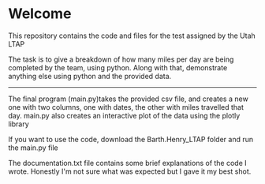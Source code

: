 # Welcome

This repository contains the code and files for the test assigned by the Utah LTAP

The task is to give a breakdown of how many miles per day are being completed by the team, using python. Along with that, demonstrate anything else using python and the provided data.

------------------------------------------------------------------------------------------------------------------------------

The final program (main.py)takes the provided csv file, and creates a new one with two columns, one with dates, the other with miles travelled that day.
main.py also creates an interactive plot of the data using the plotly library

If you want to use the code, download the Barth.Henry_LTAP folder and run the main.py file

The documentation.txt file contains some brief explanations of the code I wrote. Honestly I'm not sure what was expected but I gave it my best shot.

